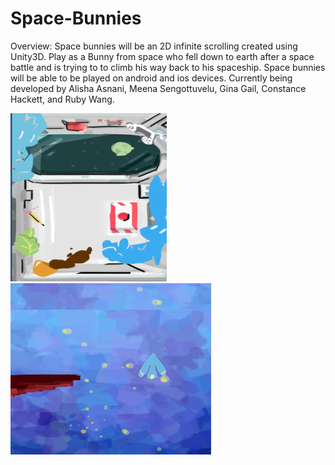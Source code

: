 # Space-Bunnies

Overview:
Space bunnies will be an 2D infinite scrolling created using Unity3D. Play as a Bunny from space who fell down to earth after a space battle and is trying to to climb his way back to his spaceship. Space bunnies will be able to be played on android and ios devices. Currently being developed by Alisha Asnani, Meena Sengottuvelu, Gina Gail, Constance Hackett, and Ruby Wang.


![alt text](https://github.com/aliasn456/Space-Bunnies/blob/master/Home%20Page.png)
![alt text](https://github.com/aliasn456/Space-Bunnies/blob/master/Jumping%20bunny.png)
